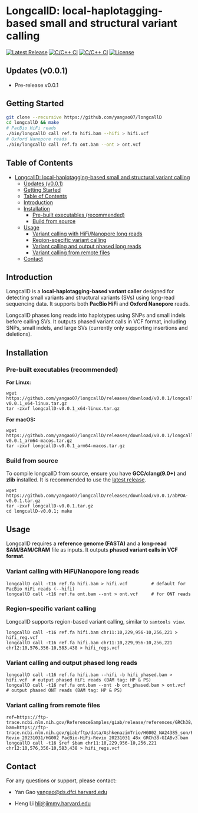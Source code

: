 # LongcallD: local-haplotagging-based small and structural variant calling

[![Latest Release](https://img.shields.io/github/release/yangao07/longcallD.svg?label=Release)](https://github.com/yangao07/longcallD/releases/latest)
[![C/C++ CI](https://github.com/yangao07/longcallD/actions/workflows/linux-CI.yml/badge.svg)](https://github.com/yangao07/longcallD/actions/workflows/linux-CI.yml)
[![C/C++ CI](https://github.com/yangao07/longcallD/actions/workflows/macos-CI.yml/badge.svg)](https://github.com/yangao07/longcallD/actions/workflows/macos-CI.yml)
[![License](https://img.shields.io/badge/License-MIT-black.svg)](https://github.com/yangao07/longcallD/blob/main/LICENSE)
<!-- [![Github All Releases](https://img.shields.io/github/downloads/yangao07/longcallD/total.svg?label=Download)](https://github.com/yangao07/longcallD/releases) -->
<!-- [![BioConda Install](https://img.shields.io/conda/dn/bioconda/longcallD.svg?style=flag&label=BioConda%20install)](https://anaconda.org/bioconda/longcallD) -->
<!-- [![Published in Bioinformatics](https://img.shields.io/badge/Published%20in-Bioinformatics-blue.svg)](https://dx.doi.org/10.1093/bioinformatics/btaa963) -->
<!-- [![GitHub Issues](https://img.shields.io/github/issues/yangao07/longcallD.svg?label=Issues)](https://github.com/yangao07/longcallD/issues) -->
## Updates (v0.0.1)

* Pre-release v0.0.1

## Getting Started
```sh
git clone --recursive https://github.com/yangao07/longcallD
cd longcallD && make
# PacBio HiFi reads
./bin/longcallD call ref.fa hifi.bam --hifi > hifi.vcf
# Oxford Nanopore reads
./bin/longcallD call ref.fa ont.bam --ont > ont.vcf
```
<!-- # man page for detailed command line options
man ./longcallD.1
``` -->

## Table of Contents
- [LongcallD: local-haplotagging-based small and structural variant calling](#longcalld-local-haplotagging-based-small-and-structural-variant-calling)
  - [Updates (v0.0.1)](#updates-v001)
  - [Getting Started](#getting-started)
  - [Table of Contents](#table-of-contents)
  - [Introduction](#introduction)
  - [Installation](#installation)
    - [Pre-built executables (recommended)](#pre-built-executables-recommended)
    - [Build from source](#build-from-source)
  - [Usage](#usage)
    - [Variant calling with HiFi/Nanopore long reads](#variant-calling-with-hifinanopore-long-reads)
    - [Region-specific variant calling](#region-specific-variant-calling)
    - [Variant calling and output phased long reads](#variant-calling-and-output-phased-long-reads)
    - [Variant calling from remote files](#variant-calling-from-remote-files)
  - [Contact](#contact)


## Introduction
LongcallD is a **local-haplotagging-based variant caller** designed for detecting small variants and structural variants (SVs)
using long-read sequencing data. It supports both **PacBio HiFi** and **Oxford Nanopore** reads.

LongcallD phases long reads into haplotypes using SNPs and small indels before calling SVs. It outputs phased variant calls in VCF format, including SNPs, small indels, and large SVs (currently only supporting insertions and deletions).
## Installation

### Pre-built executables (recommended)
**For Linux:**
```
wget https://github.com/yangao07/longcallD/releases/download/v0.0.1/longcallD-v0.0.1_x64-linux.tar.gz
tar -zxvf longcallD-v0.0.1_x64-linux.tar.gz
```
**For macOS:**
```
wget https://github.com/yangao07/longcallD/releases/download/v0.0.1/longcallD-v0.0.1_arm64-macos.tar.gz
tar -zxvf longcallD-v0.0.1_arm64-macos.tar.gz
```

### Build from source
To compile longcallD from source, ensure you have **GCC/clang(9.0+)** and **zlib** installed. 
It is recommended to use the [latest release](https://github.com/yangao07/longcallD/releases).
```
wget https://github.com/yangao07/longcallD/releases/download/v0.0.1/abPOA-v0.0.1.tar.gz
tar -zxvf longcallD-v0.0.1.tar.gz
cd longcallD-v0.0.1; make
```

## Usage
LongcallD requires a **reference genome (FASTA)** and a **long-read SAM/BAM/CRAM** file as inputs. It outputs **phased variant calls in VCF format**.
### Variant calling with HiFi/Nanopore long reads
```
longcallD call -t16 ref.fa hifi.bam > hifi.vcf         # default for PacBio HiFi reads (--hifi)
longcallD call -t16 ref.fa ont.bam --ont > ont.vcf     # for ONT reads
```

### Region-specific variant calling
LongcallD supports region-based variant calling, similar to `samtools view`.
```
longcallD call -t16 ref.fa hifi.bam chr11:10,229,956-10,256,221 > hifi_reg.vcf
longcallD call -t16 ref.fa hifi.bam chr11:10,229,956-10,256,221 chr12:10,576,356-10,583,438 > hifi_regs.vcf
```

### Variant calling and output phased long reads
```
longcallD call -t16 ref.fa hifi.bam --hifi -b hifi_phased.bam > hifi.vcf  # output phased HiFi reads (BAM tag: HP & PS)
longcallD call -t16 ref.fa ont.bam --ont -b ont_phased.bam > ont.vcf      # output phased ONT reads (BAM tag: HP & PS)
```
### Variant calling from remote files
```
ref=https://ftp-trace.ncbi.nlm.nih.gov/ReferenceSamples/giab/release/references/GRCh38/GRCh38_GIABv3_no_alt_analysis_set_maskedGRC_decoys_MAP2K3_KMT2C_KCNJ18.fasta.gz
bam=https://ftp-trace.ncbi.nlm.nih.gov/giab/ftp/data/AshkenazimTrio/HG002_NA24385_son/PacBio_HiFi-Revio_20231031/HG002_PacBio-HiFi-Revio_20231031_48x_GRCh38-GIABv3.bam
longcallD call -t16 $ref $bam chr11:10,229,956-10,256,221 chr12:10,576,356-10,583,438 > hifi_regs.vcf
```

## Contact

For any questions or support, please contact:

* Yan Gao yangao@ds.dfci.harvard.edu

* Heng Li hli@jimmy.harvard.edu
